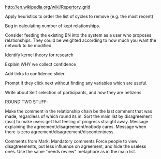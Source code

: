 http://en.wikipedia.org/wiki/Repertory_grid

Apply heuristics to order the list of cycles to remove (e.g. the most recent)

Bug in calculating number of kept relationships.

Consider feeding the existing BN into the system as a user who proposes relationships.
They could be weighted according to how much you want the network to be modified.

Identify kernel theory for research



Explain WHY we collect confidence

Add ticks to confidence slider.

Prompt if they click next without finding any variables which are useful.

Write about Self selection of participants, and how they are netizens



ROUND TWO STUFF:

Make the comment in the relationship chain be the last comment that was made, regardless of which round its in.
Sort the main list by disagreement (asc) to make users get that feeling of progress straight away.
Message explaining the agreement/disagreement/nobody cares.
Message when there is zero agreement/disagreement/discontentness.

Comments from Mark:
Mandatory comments
Force people to view disagtreements, put less influence on agreement, and hide the useless ones. Use the same "needs review" metaphore as in the main list.

